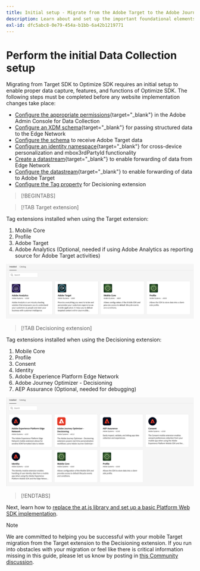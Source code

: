 ```yaml
---
title: Initial setup - Migrate from the Adobe Target to the Adobe Journey Optimizer - Decisioning Mobile extension
description: Learn about and set up the important foundational elements required for your Platform Web SDK implementation
exl-id: dfc5abc8-0e79-454a-b1bb-6a42b1219771
---
```

# Perform the initial Data Collection setup

Migrating from Target SDK to Optimize SDK requires an initial setup to enable proper data capture, features, and functions of Optimize SDK. The following steps must be completed before any website implementation changes take place:

- [Configure the appropriate permissions](https://experienceleague.adobe.com/en/docs/platform-learn/implement-web-sdk/overview#prerequisites){target="_blank"} in the Adobe Admin Console for Data Collection
- [Configure an XDM schema](https://experienceleague.adobe.com/en/docs/platform-learn/implement-mobile-sdk/initial-configuration/create-schema){target="_blank"} for passing structured data to the Edge Network  
- [Configure the schema](https://experienceleague.adobe.com/en/docs/platform-learn/implement-mobile-sdk/experience-cloud/target#update-your-schema) to receive Adobe Target data
- [Configure an identity namespace](https://experienceleague.adobe.com/en/docs/platform-learn/implement-mobile-sdk/app-implementation/identity#set-up-a-custom-identity-namespace){target="_blank"} for cross-device personalization and mbox3rdPartyId functionality 
- [Create a datastream](https://experienceleague.adobe.com/en/docs/platform-learn/implement-mobile-sdk/initial-configuration/create-datastream){target="_blank"} to enable forwarding of data from Edge Network
- [Configure the datastream](https://experienceleague.adobe.com/en/docs/platform-learn/implement-mobile-sdk/experience-cloud/target#update-datastream-configuration){target="_blank"} to enable forwarding of data to Adobe Target
- [Configure the Tag property](https://experienceleague.adobe.com/en/docs/platform-learn/implement-mobile-sdk/experience-cloud/target#install-adobe-journey-optimizer---decisioning-tags-extension) for Decisioning extension

>[!BEGINTABS]

>[!TAB Target extension] 

Tag extensions installed when using the Target extension:

1. Mobile Core
1. Profile
1. Adobe Target
1. Adobe Analytics (Optional, needed if using Adobe Analytics as reporting source for Adobe Target activities)

![Tag extensions installed when using the Target extension](assets/tag-extensions-target.png)


>[!TAB Decisioning extension]

Tag extensions installed when using the Decisioning extension:

1. Mobile Core
1. Profile
1. Consent
1. Identity
1. Adobe Experience Platform Edge Network
1. Adobe Journey Optimizer - Decisioning
1. AEP Assurance (Optional, needed for debugging)

![Tag extensions installed when using the Decisioning extension](assets/tag-extensions-decisioning.png)


>[!ENDTABS]

Next, learn how to [replace the at.js library and set up a basic Platform Web SDK implementation](replace-library.md).

>[!NOTE]
>
>We are committed to helping you be successful with your mobile Target migration from the Target extension to the Decisioning extension. If you run into obstacles with your migration or feel like there is critical information missing in this guide, please let us know by posting in [this Community discussion](https://experienceleaguecommunities.adobe.com/t5/adobe-experience-platform-data/tutorial-discussion-migrate-target-from-at-js-to-web-sdk/m-p/575587#M463).

